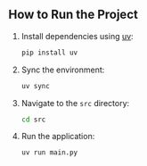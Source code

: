 ## How to Run the Project

1. Install dependencies using [uv](https://github.com/astral-sh/uv):
   ```bash
   pip install uv
   ```

2. Sync the environment:
   ```bash
   uv sync
   ```

3. Navigate to the `src` directory:
   ```bash
   cd src
   ```

4. Run the application:
   ```bash
   uv run main.py
   ```
